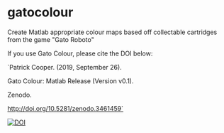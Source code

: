 # gatocolour
Create Matlab appropriate colour maps based off collectable cartridges from the game "Gato Roboto"

If you use Gato Colour, please cite the DOI below:

`Patrick Cooper. (2019, September 26).

Gato Colour: Matlab Release (Version v0.1). 

Zenodo. 

http://doi.org/10.5281/zenodo.3461459`

[![DOI](https://zenodo.org/badge/199108947.svg)](https://zenodo.org/badge/latestdoi/199108947)
